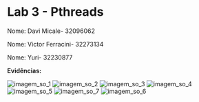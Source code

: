 # Lab 3 - Pthreads

Nome: Davi Micale- 32096062

Nome: Victor Ferracini- 32273134

Nome: Yuri- 32230877

**Evidências:**

![imagem_so_1](https://github.com/davimicale/aula3/assets/62074503/5ae51b51-ae0c-42a1-a49b-a021eeaa515a)
![imagem_so_2](https://github.com/davimicale/aula3/assets/62074503/102be1cb-218c-4308-a225-85e0dc5b1106)
![imagem_so_3](https://github.com/davimicale/aula3/assets/62074503/0ce53e88-9eb2-4790-b1df-db6579534ed9)
![imagem_so_4](https://github.com/davimicale/aula3/assets/62074503/1e49cc48-d2c6-487d-aeb9-86ad35fa6a96)
![imagem_so_5](https://github.com/davimicale/aula3/assets/62074503/bcbc0b7d-9e8c-440d-b36c-bd994d21ca3b)
![imagem_so_7](https://github.com/davimicale/aula3/assets/62074503/f12e6239-bc1a-46f4-98e6-04b230397a56)
![imagem_so_6](https://github.com/davimicale/aula3/assets/62074503/fd244547-4dd2-4385-8041-e24774bed4e6)
